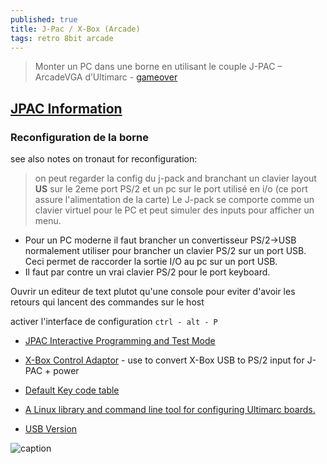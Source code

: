 ```yaml
---
published: true
title: J-Pac / X-Box (Arcade)
tags: retro 8bit arcade
---
```

> Monter un PC dans une borne en utilisant le couple J-PAC – ArcadeVGA d’Ultimarc - [gameover](https://web.archive.org/web/20210718160107/https://www.gamoover.net/tuto/ultimarc-utiliser-la-solution-j-pac-arcadevga)


## [JPAC Information](https://www.ultimarc.com/control-interfaces/j-pac-en/j-pac-jamma-interface/)

### Reconfiguration de la borne

see also notes on tronaut for reconfiguration:

> on peut regarder la config du j-pack and branchant un clavier layout **US** sur le 2eme port PS/2 et un pc sur le port utilisé en i/o (ce port assure l'alimentation de la carte)
Le J-pack se comporte comme un clavier virtuel pour le PC et peut simuler des inputs pour afficher un menu.
- Pour un PC moderne il faut brancher un convertisseur PS/2->USB normalement utiliser pour brancher un clavier PS/2 sur un port USB. Ceci permet de raccorder la sortie I/O au pc sur un port USB.
- Il faut par contre un vrai clavier PS/2 pour le port keyboard.

Ouvrir un editeur de text plutot qu'une console pour eviter d'avoir les retours
qui lancent des commandes sur le host

activer l'interface de configuration
`ctrl - alt - P`


- [JPAC Interactive Programming and Test Mode](https://www.arcadeworlduk.com/pages/IPAC-and-JPAC-Interactive-Programming-and-Test-Mode.html)

- [X-Box Control Adaptor](file:///nfs/tronaut/mnt/Backup/Console%20&%20Games/Borne%20Arcade/Borne%20Arcade%20-%20input/Welcome%20to%20Ultimarc,%20the%20Ultimate%20in%20Arcade%20Controls..html) - use to convert X-Box USB to PS/2 input for J-PAC + power


- [Default Key code table](https://www.arcadeworlduk.com/pages/JPAC-Information.html)
- [A Linux library and command line tool for configuring Ultimarc boards.](https://katiesnow.webs.com/)
- [USB Version](https://www.arcadexpress.com/en/ultimarc/427-j-pac-interfaz-jamma-usb-para-pc.html)

![caption](https://web.archive.org/web/20210718160107im_/https://www.gamoover.net/files/image/Tutos/Ultimarc/jpac.jpg)
